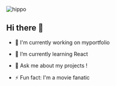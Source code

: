 ![hippo](https://media3.giphy.com/media/aUovxH8Vf9qDu/giphy.gif)

## Hi there 👋




- 🔭 I'm currently working on myportfolio

- 🌱 I’m currently learning React

- 💬 Ask me about my projects !

- ⚡ Fun fact: I'm a movie fanatic 

